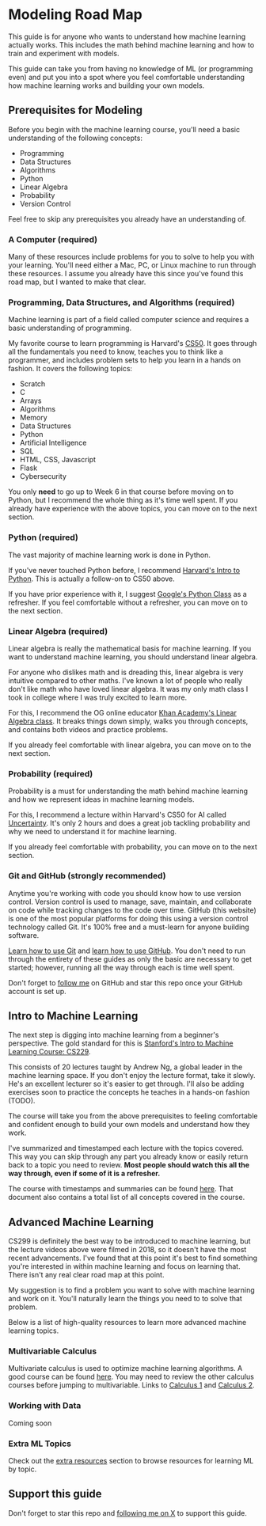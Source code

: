 # Modeling Road Map

This guide is for anyone who wants to understand how machine learning actually works. This includes the math behind machine learning and how to train and experiment with models.

This guide can take you from having no knowledge of ML (or programming even) and put you into a spot where you feel comfortable understanding how machine learning works and building your own models.

## Prerequisites for Modeling

Before you begin with the machine learning course, you'll need a basic understanding of the following concepts:

* Programming
* Data Structures
* Algorithms
* Python
* Linear Algebra
* Probability
* Version Control

Feel free to skip any prerequisites you already have an understanding of.

### A Computer (required)

Many of these resources include problems for you to solve to help you with your learning. You'll need either a Mac, PC, or Linux machine to run through these resources. I assume you already have this since you've found this road map, but I wanted to make that clear.

### Programming, Data Structures, and Algorithms (required)

Machine learning is part of a field called computer science and requires a basic understanding of programming.

My favorite course to learn programming is Harvard's [CS50](https://cs50.harvard.edu/x/2024/weeks/0/). It goes through all the fundamentals you need to know, teaches you to think like a programmer, and includes problem sets to help you learn in a hands on fashion. It covers the following topics:

* Scratch
* C
* Arrays
* Algorithms
* Memory
* Data Structures
* Python
* Artificial Intelligence
* SQL
* HTML, CSS, Javascript
* Flask
* Cybersecurity

You only **need** to go up to Week 6 in that course before moving on to Python, but I recommend the whole thing as it's time well spent. If you already have experience with the above topics, you can move on to the next section.

### Python (required)
The vast majority of machine learning work is done in Python.

If you've never touched Python before, I recommend [Harvard's Intro to Python](https://cs50.harvard.edu/python/2022/). This is actually a follow-on to CS50 above.

If you have prior experience with it, I suggest [Google's Python Class](https://developers.google.com/edu/python) as a refresher. If you feel comfortable without a refresher, you can move on to the next section.

### Linear Algebra (required)

Linear algebra is really the mathematical basis for machine learning. If you want to understand machine learning, you should understand linear algebra.

For anyone who dislikes math and is dreading this, linear algebra is very intuitive compared to other maths. I've known a lot of people who really don't like math who have loved linear algebra. It was my only math class I took in college where I was truly excited to learn more.

For this, I recommend the OG online educator [Khan Academy's Linear Algebra class](https://www.khanacademy.org/math/linear-algebra). It breaks things down simply, walks you through concepts, and contains both videos and practice problems.

If you already feel comfortable with linear algebra, you can move on to the next section.

### Probability (required)

Probability is a must for understanding the math behind machine learning and how we represent ideas in machine learning models.

For this, I recommend a lecture within Harvard's CS50 for AI called [Uncertainty](https://cs50.harvard.edu/ai/2024/weeks/2/). It's only 2 hours and does a great job tackling probability and why we need to understand it for machine learning.

If you already feel comfortable with probability, you can move on to the next section.

### Git and GitHub (strongly recommended)
Anytime you're working with code you should know how to use version control. Version control is used to manage, save, maintain, and collaborate on code while tracking changes to the code over time. GitHub (this website) is one of the most popular platforms for doing this using a version control technology called Git. It's 100% free and a must-learn for anyone building software.

[Learn how to use Git](https://git-scm.com/book/en/v2) and [learn how to use GitHub](https://docs.github.com/en/get-started). You don't need to run through the entirety of these guides as only the basic are necessary to get started; however, running all the way through each is time well spent.

Don't forget to [follow me](https://github.com/loganthorneloe) on GitHub and star this repo once your GitHub account is set up.

## Intro to Machine Learning

The next step is digging into machine learning from a beginner's perspective. The gold standard for this is [Stanford's Intro to Machine Learning Course: CS229](CS229/cs299.md).

This consists of 20 lectures taught by Andrew Ng, a global leader in the machine learning space. If you don't enjoy the lecture format, take it slowly. He's an excellent lecturer so it's easier to get through. I'll also be adding exercises soon to practice the concepts he teaches in a hands-on fashion (TODO).

The course will take you from the above prerequisites to feeling comfortable and confident enough to build your own models and understand how they work.

I've summarized and timestamped each lecture with the topics covered. This way you can skip through any part you already know or easily return back to a topic you need to review. **Most people should watch this all the way through, even if some of it is a refresher.**

The course with timestamps and summaries can be found [here](CS229/cs299.md). That document also contains a total list of all concepts covered in the course.

## Advanced Machine Learning

CS299 is definitely the best way to be introduced to machine learning, but the lecture videos above were filmed in 2018, so it doesn't have the most recent advancements. I've found that at this point it's best to find something you're interested in within machine learning and focus on learning that. There isn't any real clear road map at this point.

My suggestion is to find a problem you want to solve with machine learning and work on it. You'll naturally learn the things you need to to solve that problem.

Below is a list of high-quality resources to learn more advanced machine learning topics.

### Multivariable Calculus

Multivariate calculus is used to optimize machine learning algorithms. A good course can be found [here](https://www.khanacademy.org/math/multivariable-calculus). You may need to review the other calculus courses before jumping to multivariable. Links to [Calculus 1](https://www.khanacademy.org/math/ap-calculus-ab) and [Calculus 2](https://www.khanacademy.org/math/ap-calculus-ab).

### Working with Data
Coming soon

### Extra ML Topics

Check out the [extra resources](../topics.md) section to browse resources for learning ML by topic.

## Support this guide

Don't forget to star this repo and [following me on X](https://x.com/loganthorneloe) to support this guide.